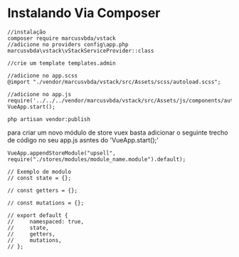 # Instalando Via Composer

```
//instalação
composer require marcusvbda/vstack
//adicione no providers config\app.php
marcusvbda\vstack\vStackServiceProvider::class

//crie um template templates.admin

//adicione no app.scss
@import "./vendor/marcusvbda/vstack/src/Assets/scss/autoload.scss";

//adicione no app.js
require('../../../vendor/marcusvbda/vstack/src/Assets/js/components/autoload');
VueApp.start();

php artisan vendor:publish
```

para criar um novo módulo de store vuex basta adicionar o seguinte trecho de código no seu app.js asntes do 'VueApp.start();'
```
VueApp.appendStoreModule("upsell", require("./stores/modules/module_name.module").default);

// Exemplo de modulo 
// const state = {};

// const getters = {};

// const mutations = {};

// export default {
//     namespaced: true,
//     state,
//     getters,
//     mutations,
// };
```